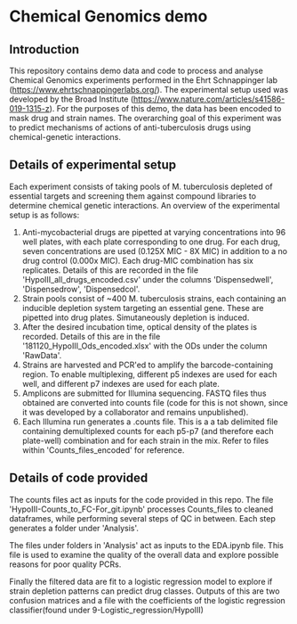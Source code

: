 # Chemical Genomics demo

## Introduction
This repository contains demo data and code to process and analyse Chemical Genomics experiments performed in the Ehrt Schnappinger lab (https://www.ehrtschnappingerlabs.org/). The experimental setup used was developed by the Broad Institute (https://www.nature.com/articles/s41586-019-1315-z). For the purposes of this demo, the data has been encoded to mask drug and strain names. The overarching goal of this experiment was to predict mechanisms of actions of anti-tuberculosis drugs using chemical-genetic interactions.
## Details of experimental setup
Each experiment consists of taking pools of M. tuberculosis depleted of essential targets and screening them against compound libraries to determine chemical genetic interactions. An overview of the experimental setup is as follows:

1. Anti-mycobacterial drugs are pipetted at varying concentrations into 96 well plates, with each plate corresponding to one drug. For each drug, seven concentrations are used (0.125X MIC - 8X MIC) in addition to a no drug control (0.000x MIC). Each drug-MIC combination has six replicates. Details of this are recorded in the file 'HypoIII_all_drugs_encoded.csv' under the columns 'Dispensedwell', 'Dispensedrow', 'Dispensedcol'.
2. Strain pools consist of ~400 M. tuberculosis strains, each containing an inducible depletion system targeting an essential gene. These are pipetted into drug plates. Simutaneously depletion is induced.
3. After the desired incubation time, optical density of the plates is recorded. Details of this are in the file '181120_HypoIII_Ods_encoded.xlsx'
with the ODs under the column 'RawData'.
4. Strains are harvested and PCR'ed to amplify the barcode-containing region. To enable multiplexing, different p5 indexes are used for each well, and different p7 indexes are used for each plate.
5. Amplicons are submitted for Illumina sequencing. FASTQ files thus obtained are converted into counts file (code for this is not shown, since it was developed by a collaborator and remains unpublished). 
6. Each Illumina run generates a .counts file. This is a a tab delimited file containing demultiplexed counts for each p5-p7 (and therefore each plate-well) combination and for each strain in the mix. Refer to files within 'Counts_files_encoded' for reference.

## Details of code provided
The counts files act as inputs for the code provided in this repo. The file 'HypoIII-Counts_to_FC-For_git.ipynb' processes Counts_files to cleaned dataframes, while performing several steps of QC in between. Each step generates a folder under 'Analysis'. 

The files under folders in 'Analysis' act as inputs to the EDA.ipynb file. This file is used to examine the quality of the overall data and explore possible reasons for poor quality PCRs.

Finally the filtered data are fit to a logistic regression model to explore if strain depletion patterns can predict drug classes. Outputs of this are two confusion matrices and a file with the coefficients of the logistic regression classifier(found under 9-Logistic_regression/HypoIII)
